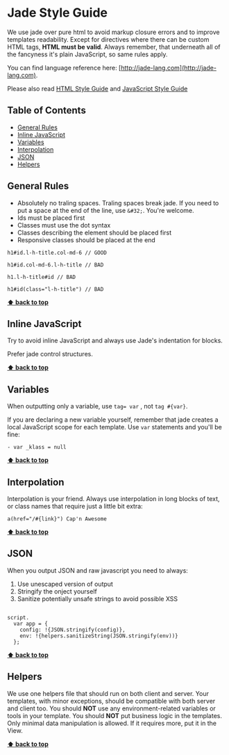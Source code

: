 # Jade Style Guide

We use jade over pure html to avoid markup closure errors and to improve templates readability. Except for directives where there can be custom HTML tags, **HTML must be valid**. Always remember, that underneath all of the fancyness it's plain JavaScript, so same rules apply.

You can find language reference here: [http://jade-lang.com](http://jade-lang.com).

Please also read [HTML Style Guide](https://github.com/swiftgift/guidelines/blob/master/HTML.md) and [JavaScript Style Guide](https://github.com/swiftgift/guidelines/blob/master/JAVASCRIPT.md)

## Table of Contents
  * [General Rules](general-rules)
  * [Inline JavaScript](inline-javascript)
  * [Variables](variables)
  * [Interpolation](interpolation)
  * [JSON](json)
  * [Helpers](helpers)

## General Rules

  * Absolutely no traling spaces. Traling spaces break jade. If you need to put a space at the end of the line, use `&#32;`. You're welcome.
  * Ids must be placed first
  * Classes must use the dot syntax
  * Classes describing the element should be placed first
  * Responsive classes should be placed at the end

```jade
h1#id.l-h-title.col-md-6 // GOOD

h1#id.col-md-6.l-h-title // BAD

h1.l-h-title#id // BAD

h1#id(class="l-h-title") // BAD
```

**[⬆ back to top](#table-of-contents)**

## Inline JavaScript

Try to avoid inline JavaScript and always use Jade's indentation for blocks.

Prefer jade control structures.

**[⬆ back to top](#table-of-contents)**

## Variables

When outputting only a variable, use `tag= var` , not `tag #{var}`.

If you are declaring a new variable yourself, remember that jade creates a local JavaScript scope for each template. Use `var` statements and you'll be fine:

```jade
- var _klass = null
```

**[⬆ back to top](#table-of-contents)**

## Interpolation

Interpolation is your friend. Always use interpolation in long blocks of text, or class names that require just a little bit extra:

```jade
a(href="/#{link}") Cap'n Awesome
```

**[⬆ back to top](#table-of-contents)**

## JSON

When you output JSON and raw javascript you need to always:

  1. Use unescaped version of output
  2. Stringify the onject yourself
  3. Sanitize potentially unsafe strings to avoid possible XSS

```jade

script.
  var app = {
    config: !{JSON.stringify(config)},
    env: !{helpers.sanitizeString(JSON.stringify(env))}
  };

```

**[⬆ back to top](#table-of-contents)**

## Helpers

We use one helpers file that should run on both client and server. Your templates, with minor exceptions, should be compatible with both server and client too. You should **NOT** use any environment-related variables or tools in your template. You should **NOT** put business logic in the templates. Only minimal data manipulation is allowed. If it requires more, put it in the View.

**[⬆ back to top](#table-of-contents)**
